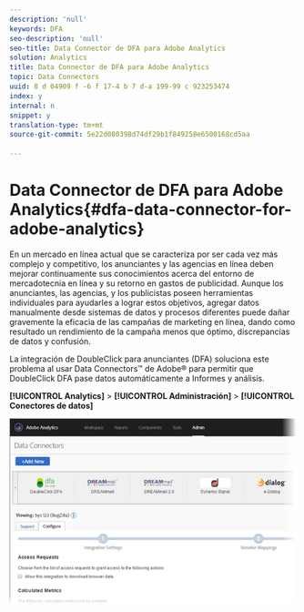 ```yaml
---
description: 'null'
keywords: DFA
seo-description: 'null'
seo-title: Data Connector de DFA para Adobe Analytics
solution: Analytics
title: Data Connector de DFA para Adobe Analytics
topic: Data Connectors
uuid: 8 d 04909 f -6 f 17-4 b 7 d-a 199-99 c 923253474
index: y
internal: n
snippet: y
translation-type: tm+mt
source-git-commit: 5e22d080398d74df29b1f849258e6500168cd5aa

---
```



# Data Connector de DFA para Adobe Analytics{#dfa-data-connector-for-adobe-analytics}

En un mercado en línea actual que se caracteriza por ser cada vez más complejo y competitivo, los anunciantes y las agencias en línea deben mejorar continuamente sus conocimientos acerca del entorno de mercadotecnia en línea y su retorno en gastos de publicidad. Aunque los anunciantes, las agencias, y los publicistas poseen herramientas individuales para ayudarles a lograr estos objetivos, agregar datos manualmente desde sistemas de datos y procesos diferentes puede dañar gravemente la eficacia de las campañas de marketing en línea, dando como resultado un rendimiento de la campaña menos que óptimo, discrepancias de datos y confusión.

La integración de DoubleClick para anunciantes (DFA) soluciona este problema al usar Data Connectors™ de Adobe® para permitir que DoubleClick DFA pase datos automáticamente a Informes y análisis.

**[!UICONTROL Analytics]** &gt; **[!UICONTROL Administración]** &gt; **[!UICONTROL Conectores de datos]**

![](assets/data-connectors-home.png)

